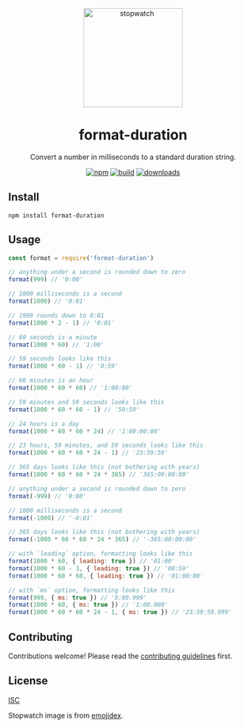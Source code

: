 <div align="center">

<img src="./stopwatch.png" alt="stopwatch" width="200">

# format-duration

Convert a number in milliseconds to a standard duration string.

[![npm][npm-image]][npm-url]
[![build][build-image]][build-url]
[![downloads][downloads-image]][npm-url]

[npm-image]: https://img.shields.io/npm/v/format-duration.svg
[npm-url]: https://www.npmjs.com/package/format-duration
[build-image]: https://github.com/ungoldman/format-duration/actions/workflows/tests.yml/badge.svg
[build-url]: https://github.com/ungoldman/format-duration/actions/workflows/tests.yml
[downloads-image]: https://img.shields.io/npm/dm/format-duration.svg

</div>

## Install

```
npm install format-duration
```

## Usage

```js
const format = require('format-duration')

// anything under a second is rounded down to zero
format(999) // '0:00'

// 1000 milliseconds is a second
format(1000) // '0:01'

// 1999 rounds down to 0:01
format(1000 * 2 - 1) // '0:01'

// 60 seconds is a minute
format(1000 * 60) // '1:00'

// 59 seconds looks like this
format(1000 * 60 - 1) // '0:59'

// 60 minutes is an hour
format(1000 * 60 * 60) // '1:00:00'

// 59 minutes and 59 seconds looks like this
format(1000 * 60 * 60 - 1) // '59:59'

// 24 hours is a day
format(1000 * 60 * 60 * 24) // '1:00:00:00'

// 23 hours, 59 minutes, and 59 seconds looks like this
format(1000 * 60 * 60 * 24 - 1) // '23:59:59'

// 365 days looks like this (not bothering with years)
format(1000 * 60 * 60 * 24 * 365) // '365:00:00:00'

// anything under a second is rounded down to zero
format(-999) // '0:00'

// 1000 milliseconds is a second
format(-1000) // '-0:01'

// 365 days looks like this (not bothering with years)
format(-1000 * 60 * 60 * 24 * 365) // '-365:00:00:00'

// with `leading` option, formatting looks like this
format(1000 * 60, { leading: true }) // '01:00'
format(1000 * 60 - 1, { leading: true }) // '00:59'
format(1000 * 60 * 60, { leading: true }) // '01:00:00'

// with `ms` option, formatting looks like this
format(999, { ms: true }) // '0:00.999'
format(1000 * 60, { ms: true }) // '1:00.000'
format(1000 * 60 * 60 * 24 - 1, { ms: true }) // '23:59:59.999'
```

## Contributing

Contributions welcome! Please read the [contributing guidelines](CONTRIBUTING.md) first.

## License

[ISC](LICENSE.md)

Stopwatch image is from [emojidex](https://emojidex.com/emoji/stopwatch).
